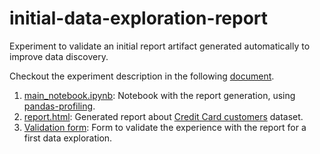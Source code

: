 # initial-data-exploration-report
Experiment to validate an initial report artifact generated automatically to improve data discovery.

Checkout the experiment description in the following [document](https://docs.google.com/document/d/1d0ZcgILOTWxjbhSmLfluBwOpsu8zhrFgM-eeRjtl13s/edit#).

1. [main_notebook.ipynb](./main_notebook.ipynb): Notebook with the report generation, using [pandas-profiling](https://github.com/pandas-profiling/pandas-profiling).
2. [report.html](./report.html): Generated report about [Credit Card customers](https://www.kaggle.com/sakshigoyal7/credit-card-customers) dataset.
3. [Validation form](https://forms.gle/cRfZAcB2UqHsDGQY9): Form to validate the experience with the report for a first data exploration.